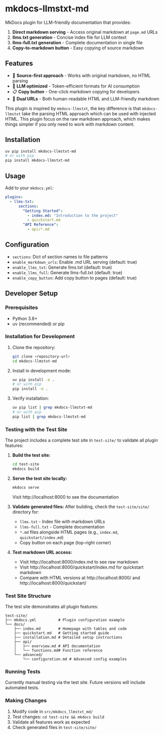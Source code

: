 # mkdocs-llmstxt-md

MkDocs plugin for LLM-friendly documentation that provides:

1. **Direct markdown serving** - Access original markdown at `page.md` URLs
2. **llms.txt generation** - Concise index file for LLM context
3. **llms-full.txt generation** - Complete documentation in single file
4. **Copy-to-markdown button** - Easy copying of source markdown

## Features

- 🚀 **Source-first approach** - Works with original markdown, no HTML parsing
- 🤖 **LLM optimized** - Token-efficient formats for AI consumption
- 📋 **Copy button** - One-click markdown copying for developers
- 🔗 **Dual URLs** - Both human-readable HTML and LLM-friendly markdown

This plugin is inspired by `mkdocs-llmstxt`, the key difference is that `mkdocs-llmstxt` take the parsing HTML approach which can be used with injected HTML. This plugin focus on the raw markdown approach, which makes things simpler if you only need to work with markdown content.
## Installation

```bash
uv pip install mkdocs-llmstxt-md
# or with pip
pip install mkdocs-llmstxt-md
```


## Usage

Add to your `mkdocs.yml`:

```yaml
plugins:
  - llms-txt:
      sections:
        "Getting Started":
          - index.md: "Introduction to the project"
          - quickstart.md
        "API Reference":
          - api/*.md
```

## Configuration

- `sections`: Dict of section names to file patterns
- `enable_markdown_urls`: Enable .md URL serving (default: true)
- `enable_llms_txt`: Generate llms.txt (default: true)
- `enable_llms_full`: Generate llms-full.txt (default: true)
- `enable_copy_button`: Add copy button to pages (default: true)

## Developer Setup

### Prerequisites

- Python 3.8+
- uv (recommended) or pip

### Installation for Development

1. Clone the repository:
   ```bash
   git clone <repository-url>
   cd mkdocs-llmstxt-md
   ```

2. Install in development mode:
   ```bash
   uv pip install -e .
   # or with pip
   pip install -e .
   ```

3. Verify installation:
   ```bash
   uv pip list | grep mkdocs-llmstxt-md
   # or with pip
   pip list | grep mkdocs-llmstxt-md
   ```

### Testing with the Test Site

The project includes a complete test site in `test-site/` to validate all plugin features:

1. **Build the test site:**
   ```bash
   cd test-site
   mkdocs build
   ```

2. **Serve the test site locally:**
   ```bash
   mkdocs serve
   ```
   Visit http://localhost:8000 to see the documentation

3. **Validate generated files:**
   After building, check the `test-site/site/` directory for:
   - `llms.txt` - Index file with markdown URLs
   - `llms-full.txt` - Complete documentation
   - `*.md` files alongside HTML pages (e.g., `index.md`, `quickstart/index.md`)
   - Copy button on each page (top-right corner)

4. **Test markdown URL access:**
   - Visit http://localhost:8000/index.md to see raw markdown
   - Visit http://localhost:8000/quickstart/index.md for quickstart markdown
   - Compare with HTML versions at http://localhost:8000/ and http://localhost:8000/quickstart/

### Test Site Structure

The test site demonstrates all plugin features:

```
test-site/
├── mkdocs.yml          # Plugin configuration example
└── docs/
    ├── index.md        # Homepage with tables and code
    ├── quickstart.md   # Getting started guide
    ├── installation.md # Detailed setup instructions
    ├── api/
    │   ├── overview.md # API documentation
    │   └── functions.md# Function reference
    └── advanced/
        └── configuration.md # Advanced config examples
```

### Running Tests

Currently manual testing via the test site. Future versions will include automated tests.

### Making Changes

1. Modify code in `src/mkdocs_llmstxt_md/`
2. Test changes: `cd test-site && mkdocs build`
3. Validate all features work as expected
4. Check generated files in `test-site/site/`
